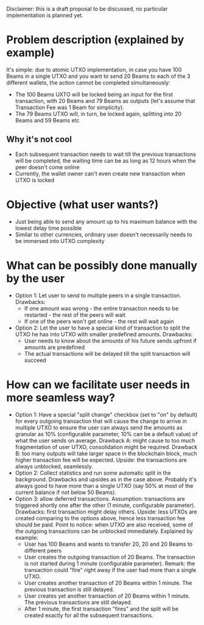 Disclaimer: this is a draft proposal to be discussed, no particular implementation is planned yet.

# Problem description (explained by example)
It's simple: due to atomic UTXO implementation, in case you have 100 Beams in a single UTXO and you want to send 20 Beams to each of the 3 different wallets, the action cannot be completed simultaneously: 
* The 100 Beams UXTO will be locked being an input for the first transaction, with 20 Beams and 79 Beams as outputs (let's assume that Transaction Fee was 1 Beam for simplicity). 
* The 79 Beams UTXO will, in turn, be locked again, splitting into 20 Beams and 59 Beams etc

## Why it's not cool
* Each subsequent transaction needs to wait till the previous transactions will be completed, the waiting time can be as long as 12 hours when the peer doesn't come online
* Currently, the wallet owner can't even create new transaction when UTXO is locked

# Objective (what user wants?)
* Just being able to send any amount up to his maximum balance with the lowest delay time possible
* Similar to other currencies, ordinary user doesn't necessarily needs to be immersed into UTXO complexity 

# What can be possibly done manually by the user
* Option 1: Let user to send to multiple peers in a single transaction. Drawbacks:
  * If one amount was wrong - the entire transaction needs to be restarted - the rest of the peers will wait
  * If one of the peers won't get online - the rest will wait again
* Option 2: Let the user to have a special kind of transaction to split the UTXO he has into UTXO with smaller predefined amounts. Drawbacks:
  * User needs to know about the amounts of his future sends upfront if amounts are predefined
  * The actual transactions will be delayed till the split transaction will succeed

# How can we facilitate user needs in more seamless way?
* Option 1: Have a special "split change" checkbox (set to "on" by default) for every outgoing transaction that will cause the change to arrive in multiple UTXO to ensure the user can always send the amounts as granular as 10% (configurable parameter, 10% can be a default value) of what the user sends on average. Drawback A: might cause to too much fragmentation of user UTXO, consolidation might be required. Drawback B: too many outputs will take larger space in the blockchain block, much higher transaction fee will be expected. Upside: the transactions are always unblocked, seamlessly.
* Option 2: Collect statistics and run some automatic split in the background. Drawbacks and upsides as in the case above. Probably it's always good to have more than a single UTXO (say 50% at most of the current balance if not below 50 Beams).
* Option 3: allow deferred transactions. Assumption: transactions are triggered shortly one after the other (1 minute, configurable parameter). Drawbacks: first transaction might delay others. Upside: less UTXOs are created comparing to the options above, hence less transaction fee should be paid. Point to notice: when UTXO are also received, some of the outgoing transactions can be unblocked immediately. Explained by example:
  * User has 100 Beams and wants to transfer 20, 20 and 20 Beams to different peers
  * User creates the outgoing transaction of 20 Beams. The transaction is not started during 1 minute (configurable parameter). Remark: the transaction could "fire" right away if the user had more than a single UTXO.
  * User creates another transaction of 20 Beams within 1 minute. The previous transaction is still delayed.
  * User creates yet another transaction of 20 Beams within 1 minute. The previous transactions are still delayed.
  * After 1 minute, the first transaction "fires" and the split will be created exactly for all the subsequent transactions.